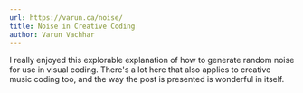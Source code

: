 ```yaml
---
url: https://varun.ca/noise/
title: Noise in Creative Coding 
author: Varun Vachhar
---
```


I really enjoyed this explorable explanation of how to generate random noise for use in visual coding. There's a lot here that also applies to creative music coding too, and the way the post is presented is wonderful in itself. 
